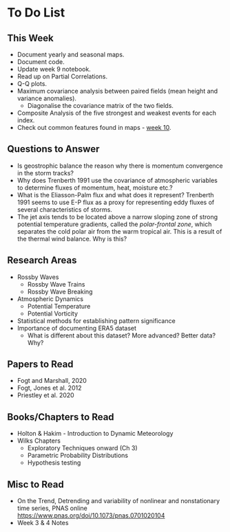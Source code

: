 # To Do List

## This Week

- Document yearly and seasonal maps.
- Document code.
- Update week 9 notebook.
- Read up on Partial Correlations.
- Q-Q plots.
- Maximum covariance analysis between paired fields (mean height and variance anomalies).
    - Diagonalise the covariance matrix of the two fields.
- Composite Analysis of the five strongest and weakest events for each index.
- Check out common features found in maps - [week 10](era5_analysis/week10.md).


## Questions to Answer

- Is geostrophic balance the reason why there is momentum convergence in the storm tracks?
- Why does Trenberth 1991 use the covariance of atmospheric variables to determine fluxes of momentum, heat, moisture etc.?
- What is the Eliasson-Palm flux and what does it represent? Trenberth 1991 seems to use E-P flux as a proxy for representing eddy fluxes of several characteristics of storms.
- The jet axis tends to be located above a narrow sloping zone of strong potential temperature gradients, called the _polar-frontal zone_, which separates the cold polar air from the warm tropical air. This is a result of the thermal wind balance. Why is this?


## Research Areas

- Rossby Waves
    - Rossby Wave Trains
    - Rossby Wave Breaking
- Atmospheric Dynamics
    - Potential Temperature
    - Potential Vorticity
- Statistical methods for establishing pattern significance
- Importance of documenting ERA5 dataset
    - What is different about this dataset? More advanced? Better data? Why?


## Papers to Read

- Fogt and Marshall, 2020
- Fogt, Jones et al. 2012
- Priestley et al. 2020


## Books/Chapters to Read

- Holton & Hakim - Introduction to Dynamic Meteorology
- Wilks Chapters
    - Exploratory Techniques onward (Ch 3)
    - Parametric Probability Distributions
    - Hypothesis testing


## Misc to Read

- On the Trend, Detrending and variability of nonlinear and nonstationary time series, PNAS online https://www.pnas.org/doi/10.1073/pnas.0701020104
- Week 3 & 4 Notes
